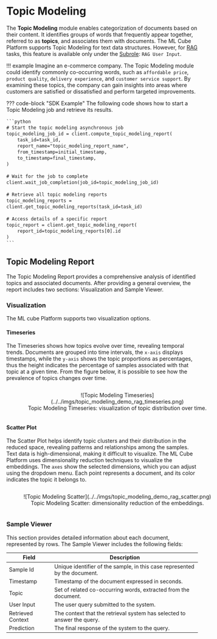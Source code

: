 # Topic Modeling

The **Topic Modeling** module enables categorization of documents based on their content. It identifies groups of words that frequently appear together, referred to as **topics**, and associates them with documents. The ML Cube Platform supports Topic Modeling for text data structures. However, for [RAG] tasks, this feature is available only under the [Subrole]: `RAG User Input`.

!!! example
    Imagine an e-commerce company. The Topic Modeling module could identify commonly co-occurring words, such as `affordable price`, `product quality`, `delivery experience`, and `customer service support`. By examining these topics, the company can gain insights into areas where customers are satisfied or dissatisfied and perform targeted improvements.

??? code-block "SDK Example"
    The following code shows how to start a Topic Modeling job and retrieve its results.

    ```python
    # Start the topic modeling asynchronous job
    topic_modeling_job_id = client.compute_topic_modeling_report(
        task_id=task_id,
        report_name="topic_modeling_report_name",
        from_timestamp=initial_timestamp,
        to_timestamp=final_timestamp,
    )

    # Wait for the job to complete
    client.wait_job_completion(job_id=topic_modeling_job_id)

    # Retrieve all topic modeling reports
    topic_modeling_reports = client.get_topic_modeling_reports(task_id=task_id)

    # Access details of a specific report
    topic_report = client.get_topic_modeling_report(
        report_id=topic_modeling_reports[0].id
    )
    ```

## Topic Modeling Report
The Topic Modeling Report provides a comprehensive analysis of identified topics and associated documents. After providing a general overview, the report includes two sections: Visualization and Sample Viewer.

### Visualization
The ML cube Platform supports two visualization options.

#### Timeseries
The Timeseries shows how topics evolve over time, revealing temporal trends. Documents are grouped into time intervals, the `x-axis` displays timestamps, while the `y-axis` shows the topic proportions as percentages, thus the height indicates the percentage of samples associated with that topic at a given time. From the figure below, it is possible to see how the prevalence of topics changes over time.

<figure markdown="span" style="display: inline-block; text-align: center; width: 100%;">
  ![Topic Modeling Timeseries](../../imgs/topic_modeling_demo_rag_timeseries.png)
  <figcaption style="white-space: nowrap;">Topic Modeling Timeseries: visualization of topic distribution over time. </figcaption>
</figure>

#### Scatter Plot
The Scatter Plot helps identify topic clusters and their distribution in the reduced space, revealing patterns and relationships among the samples. Text data is high-dimensional, making it difficult to visualize. The ML Cube Platform uses dimensionality reduction techniques to visualize the embeddings. The `axes` show the selected dimensions, which you can adjust using the dropdown menu. Each point represents a document, and its color indicates the topic it belongs to.

<figure markdown="span" style="display: inline-block; text-align: center; width: 100%;">
  ![Topic Modeling Scatter](../../imgs/topic_modeling_demo_rag_scatter.png)
  <figcaption style="white-space: nowrap;">Topic Modeling Scatter: dimensionality reduction of the embeddings.</figcaption>
</figure>

### Sample Viewer
This section provides detailed information about each document, represented by rows. The Sample Viewer includes the following fields:

| Field             | Description                                                                        |
|-------------------|------------------------------------------------------------------------------------|
| Sample Id         | Unique identifier of the sample, in this case represented by the document.         | 
| Timestamp         | Timestamp of the document expressed in seconds.                                    | 
| Topic             | Set of related co-occurring words, extracted from the document.                    | 
| User Input        | The user query submitted to the system.                                            | 
| Retrieved Context | The context that the retrieval system has selected to answer the query.            | 
| Prediction        | The final response of the system to the query.                                     | 

[RAG]: ../task/#retrieval-augmented-generation  
[Subrole]: ../data_schema.md/#subrole
